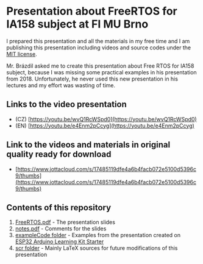 # Presentation about FreeRTOS for IA158 subject at FI MU Brno

I prepared this presentation and all the materials in my free time and I am publishing this presentation including videos and source codes under the [MIT license](/LICENSE).

Mr. Brázdil asked me to create this presentation about Free RTOS for IA158 subject, because I was missing some practical examples in his presentation from 2018. Unfortunately, he never used this new presentation in his lectures and my effort was wasting of time.

## Links to the video presentation

- (CZ) [https://youtu.be/wvQ1RcWSpd0](https://youtu.be/wvQ1RcWSpd0)
- (EN) [https://youtu.be/e4Enm2pCcyg](https://youtu.be/e4Enm2pCcyg)

## Link to the videos and materials in original quality ready for download

- [https://www.jottacloud.com/s/17485119dfe4a6b4facb072e5100d5396c9/thumbs](https://www.jottacloud.com/s/17485119dfe4a6b4facb072e5100d5396c9/thumbs)

## Contents of this repository

1. [FreeRTOS.pdf](/FreeRTOS.pdf) - The presentation slides
2. [notes.pdf](/notes.pdf) - Comments for the slides
3. [exampleCode folder](/exampleCode) - Examples from the presentation created on [ESP32 Arduino Learning Kit Starter](https://github.com/RoboticsBrno/ArduinoLearningKitStarter)
4. [scr folder](/src) - Mainly LaTeX sources for future modifications of this presentation
